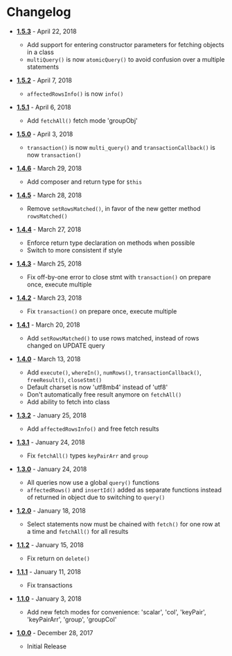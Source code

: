 # Changelog

- [**1.5.3**](https://github.com/WebsiteBeaver/Simple-MySQLi/tree/1.5.3) - April 22, 2018

  - Add support for entering constructor parameters for fetching objects in a class
  - `multiQuery()` is now `atomicQuery()` to avoid confusion over a multiple statements

- [**1.5.2**](https://github.com/WebsiteBeaver/Simple-MySQLi/tree/1.5.2) - April 7, 2018

  - `affectedRowsInfo()` is now `info()`

- [**1.5.1**](https://github.com/WebsiteBeaver/Simple-MySQLi/tree/1.5.1) - April 6, 2018

  - Add `fetchAll()` fetch mode 'groupObj'

- [**1.5.0**](https://github.com/WebsiteBeaver/Simple-MySQLi/tree/1.5.0) - April 3, 2018

  - `transaction()` is now `multi_query()` and `transactionCallback()` is now `transaction()`

- [**1.4.6**](https://github.com/WebsiteBeaver/Simple-MySQLi/tree/1.4.6) - March 29, 2018

  - Add composer and return type for `$this`

- [**1.4.5**](https://github.com/WebsiteBeaver/Simple-MySQLi/tree/1.4.5) - March 28, 2018

	- Remove `setRowsMatched()`, in favor of the new getter method `rowsMatched()`

- [**1.4.4**](https://github.com/WebsiteBeaver/Simple-MySQLi/tree/1.4.4) - March 27, 2018

	- Enforce return type declaration on methods when possible
	- Switch to more consistent if style

- [**1.4.3**](https://github.com/WebsiteBeaver/Simple-MySQLi/tree/1.4.3) - March 25, 2018

  - Fix off-by-one error to close stmt with `transaction()` on prepare once, execute multiple

- [**1.4.2**](https://github.com/WebsiteBeaver/Simple-MySQLi/tree/1.4.2) - March 23, 2018

  - Fix `transaction()` on prepare once, execute multiple

- [**1.4.1**](https://github.com/WebsiteBeaver/Simple-MySQLi/tree/1.4.1) - March 20, 2018

  - Add `setRowsMatched()` to use rows matched, instead of rows changed on UPDATE query

- [**1.4.0**](https://github.com/WebsiteBeaver/Simple-MySQLi/tree/1.4.0) - March 13, 2018

  - Add `execute()`, `whereIn()`, `numRows()`, `transactionCallback()`, `freeResult()`, `closeStmt()`
  - Default charset is now 'utf8mb4' instead of 'utf8'
  - Don't automatically free result anymore on `fetchAll()`
  - Add ability to fetch into class

- [**1.3.2**](https://github.com/WebsiteBeaver/Simple-MySQLi/tree/1.3.2) - January 25, 2018

  - Add `affectedRowsInfo()` and free fetch results

- [**1.3.1**](https://github.com/WebsiteBeaver/Simple-MySQLi/tree/1.3.1) - January 24, 2018

  - Fix `fetchAll()` types `keyPairArr` and `group`

- [**1.3.0**](https://github.com/WebsiteBeaver/Simple-MySQLi/tree/1.3.0) - January 24, 2018

  - All queries now use a global `query()` functions
  - `affectedRows()` and `insertId()` added as separate functions instead of returned in object due to switching to `query()`

- [**1.2.0**](https://github.com/WebsiteBeaver/Simple-MySQLi/tree/1.2.0) - January 18, 2018

  - Select statements now must be chained with `fetch()` for one row at a time and `fetchAll()` for all results

- [**1.1.2**](https://github.com/WebsiteBeaver/Simple-MySQLi/tree/1.1.2) - January 15, 2018

  - Fix return on `delete()`

- [**1.1.1**](https://github.com/WebsiteBeaver/Simple-MySQLi/tree/1.1.1) - January 11, 2018

  - Fix transactions

- [**1.1.0**](https://github.com/WebsiteBeaver/Simple-MySQLi/tree/1.1.0) - January 3, 2018

  - Add new fetch modes for convenience: 'scalar', 'col', 'keyPair', 'keyPairArr', 'group', 'groupCol'

- [**1.0.0**](https://github.com/WebsiteBeaver/Simple-MySQLi/tree/1.0.0) - December 28, 2017

  - Initial Release
